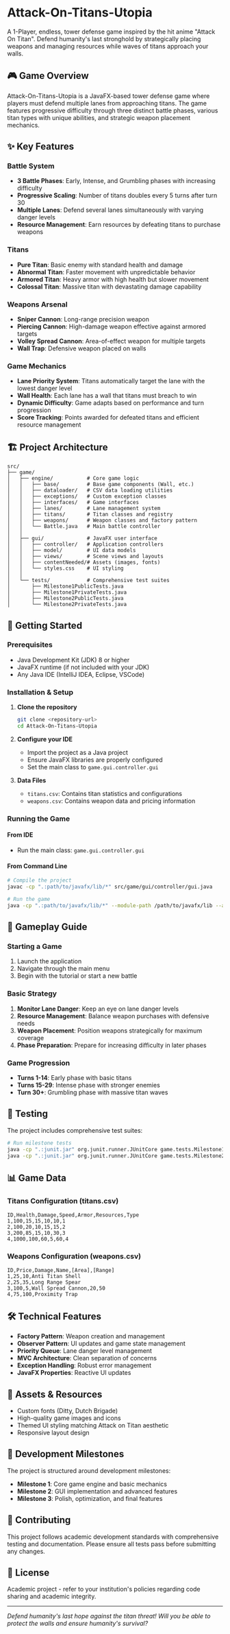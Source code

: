 # Attack-On-Titans-Utopia

A 1-Player, endless, tower defense game inspired by the hit anime "Attack On Titan". Defend humanity's last stronghold by strategically placing weapons and managing resources while waves of titans approach your walls.

## 🎮 Game Overview

Attack-On-Titans-Utopia is a JavaFX-based tower defense game where players must defend multiple lanes from approaching titans. The game features progressive difficulty through three distinct battle phases, various titan types with unique abilities, and strategic weapon placement mechanics.

## ✨ Key Features

### Battle System
- **3 Battle Phases**: Early, Intense, and Grumbling phases with increasing difficulty
- **Progressive Scaling**: Number of titans doubles every 5 turns after turn 30
- **Multiple Lanes**: Defend several lanes simultaneously with varying danger levels
- **Resource Management**: Earn resources by defeating titans to purchase weapons

### Titans
- **Pure Titan**: Basic enemy with standard health and damage
- **Abnormal Titan**: Faster movement with unpredictable behavior
- **Armored Titan**: Heavy armor with high health but slower movement
- **Colossal Titan**: Massive titan with devastating damage capability

### Weapons Arsenal
- **Sniper Cannon**: Long-range precision weapon
- **Piercing Cannon**: High-damage weapon effective against armored targets
- **Volley Spread Cannon**: Area-of-effect weapon for multiple targets
- **Wall Trap**: Defensive weapon placed on walls

### Game Mechanics
- **Lane Priority System**: Titans automatically target the lane with the lowest danger level
- **Wall Health**: Each lane has a wall that titans must breach to win
- **Dynamic Difficulty**: Game adapts based on performance and turn progression
- **Score Tracking**: Points awarded for defeated titans and efficient resource management

## 🏗️ Project Architecture

```
src/
├── game/
│   ├── engine/           # Core game logic
│   │   ├── base/         # Base game components (Wall, etc.)
│   │   ├── dataloader/   # CSV data loading utilities
│   │   ├── exceptions/   # Custom exception classes
│   │   ├── interfaces/   # Game interfaces
│   │   ├── lanes/        # Lane management system
│   │   ├── titans/       # Titan classes and registry
│   │   ├── weapons/      # Weapon classes and factory pattern
│   │   └── Battle.java   # Main battle controller
│   │
│   ├── gui/              # JavaFX user interface
│   │   ├── controller/   # Application controllers
│   │   ├── model/        # UI data models
│   │   ├── views/        # Scene views and layouts
│   │   ├── contentNeeded/# Assets (images, fonts)
│   │   └── styles.css    # UI styling
│   │
│   └── tests/            # Comprehensive test suites
│       ├── Milestone1PublicTests.java
│       ├── Milestone1PrivateTests.java
│       ├── Milestone2PublicTests.java
│       └── Milestone2PrivateTests.java
```

## 🚀 Getting Started

### Prerequisites
- Java Development Kit (JDK) 8 or higher
- JavaFX runtime (if not included with your JDK)
- Any Java IDE (IntelliJ IDEA, Eclipse, VSCode)

### Installation & Setup

1. **Clone the repository**
   ```bash
   git clone <repository-url>
   cd Attack-On-Titans-Utopia
   ```

2. **Configure your IDE**
   - Import the project as a Java project
   - Ensure JavaFX libraries are properly configured
   - Set the main class to `game.gui.controller.gui`

3. **Data Files**
   - `titans.csv`: Contains titan statistics and configurations
   - `weapons.csv`: Contains weapon data and pricing information

### Running the Game

#### From IDE
- Run the main class: `game.gui.controller.gui`

#### From Command Line
```bash
# Compile the project
javac -cp ".:path/to/javafx/lib/*" src/game/gui/controller/gui.java

# Run the game
java -cp ".:path/to/javafx/lib/*" --module-path /path/to/javafx/lib --add-modules javafx.controls,javafx.fxml game.gui.controller.gui
```

## 🎯 Gameplay Guide

### Starting a Game
1. Launch the application
2. Navigate through the main menu
3. Begin with the tutorial or start a new battle

### Basic Strategy
1. **Monitor Lane Danger**: Keep an eye on lane danger levels
2. **Resource Management**: Balance weapon purchases with defensive needs
3. **Weapon Placement**: Position weapons strategically for maximum coverage
4. **Phase Preparation**: Prepare for increasing difficulty in later phases

### Game Progression
- **Turns 1-14**: Early phase with basic titans
- **Turns 15-29**: Intense phase with stronger enemies
- **Turn 30+**: Grumbling phase with massive titan waves

## 🧪 Testing

The project includes comprehensive test suites:

```bash
# Run milestone tests
java -cp ".:junit.jar" org.junit.runner.JUnitCore game.tests.Milestone1PublicTests
java -cp ".:junit.jar" org.junit.runner.JUnitCore game.tests.Milestone2PublicTests
```

## 📊 Game Data

### Titans Configuration (titans.csv)
```
ID,Health,Damage,Speed,Armor,Resources,Type
1,100,15,15,10,10,1
2,100,20,10,15,15,2
3,200,85,15,10,30,3
4,1000,100,60,5,60,4
```

### Weapons Configuration (weapons.csv)
```
ID,Price,Damage,Name,[Area],[Range]
1,25,10,Anti Titan Shell
2,25,35,Long Range Spear
3,100,5,Wall Spread Cannon,20,50
4,75,100,Proximity Trap
```

## 🛠️ Technical Features

- **Factory Pattern**: Weapon creation and management
- **Observer Pattern**: UI updates and game state management
- **Priority Queue**: Lane danger level management
- **MVC Architecture**: Clean separation of concerns
- **Exception Handling**: Robust error management
- **JavaFX Properties**: Reactive UI updates

## 🎨 Assets & Resources

- Custom fonts (Ditty, Dutch Brigade)
- High-quality game images and icons
- Themed UI styling matching Attack on Titan aesthetic
- Responsive layout design

## 📝 Development Milestones

The project is structured around development milestones:
- **Milestone 1**: Core game engine and basic mechanics
- **Milestone 2**: GUI implementation and advanced features
- **Milestone 3**: Polish, optimization, and final features

## 🤝 Contributing

This project follows academic development standards with comprehensive testing and documentation. Please ensure all tests pass before submitting any changes.

## 📄 License

Academic project - refer to your institution's policies regarding code sharing and academic integrity.

---

*Defend humanity's last hope against the titan threat! Will you be able to protect the walls and ensure humanity's survival?*
